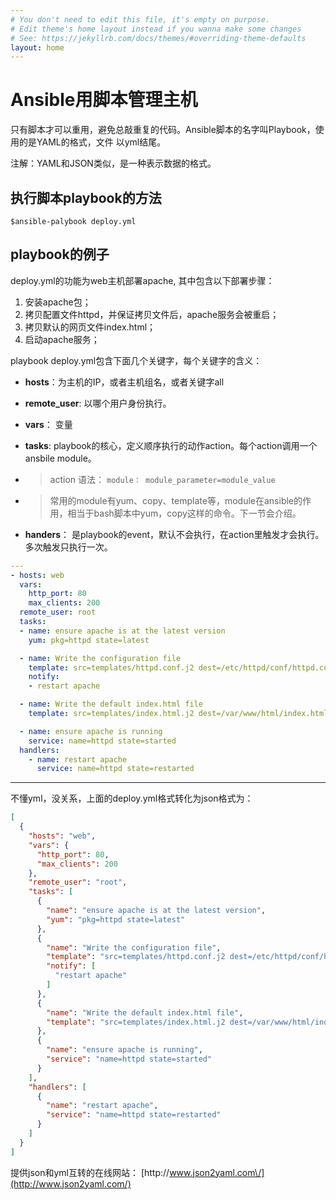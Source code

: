 ```yaml
---
# You don't need to edit this file, it's empty on purpose.
# Edit theme's home layout instead if you wanna make some changes
# See: https://jekyllrb.com/docs/themes/#overriding-theme-defaults
layout: home
---
```

# Ansible用脚本管理主机

只有脚本才可以重用，避免总敲重复的代码。Ansible脚本的名字叫Playbook，使用的是YAML的格式，文件 以yml结尾。

注解：YAML和JSON类似，是一种表示数据的格式。

## 执行脚本playbook的方法

```
$ansible-palybook deploy.yml
```

## playbook的例子

deploy.yml的功能为web主机部署apache, 其中包含以下部署步骤：

1. 安装apache包；
2. 拷贝配置文件httpd，并保证拷贝文件后，apache服务会被重启；
3. 拷贝默认的网页文件index.html；
4. 启动apache服务；

playbook deploy.yml包含下面几个关键字，每个关键字的含义：

* **hosts**：为主机的IP，或者主机组名，或者关键字all
* **remote\_user**: 以哪个用户身份执行。
* **vars**： 变量
* **tasks**: playbook的核心，定义顺序执行的动作action。每个action调用一个ansbile module。

* > action 语法： `module： module_parameter=module_value`

* > 常用的module有yum、copy、template等，module在ansible的作用，相当于bash脚本中yum，copy这样的命令。下一节会介绍。

* **handers**： 是playbook的event，默认不会执行，在action里触发才会执行。多次触发只执行一次。


```yaml
---
- hosts: web
  vars:
    http_port: 80
    max_clients: 200
  remote_user: root
  tasks:
  - name: ensure apache is at the latest version
    yum: pkg=httpd state=latest

  - name: Write the configuration file
    template: src=templates/httpd.conf.j2 dest=/etc/httpd/conf/httpd.conf
    notify:
    - restart apache

  - name: Write the default index.html file
    template: src=templates/index.html.j2 dest=/var/www/html/index.html

  - name: ensure apache is running
    service: name=httpd state=started
  handlers:
    - name: restart apache
      service: name=httpd state=restarted

```

---

不懂yml，没关系，上面的deploy.yml格式转化为json格式为：

```json
[
  {
    "hosts": "web",
    "vars": {
      "http_port": 80,
      "max_clients": 200
    },
    "remote_user": "root",
    "tasks": [
      {
        "name": "ensure apache is at the latest version",
        "yum": "pkg=httpd state=latest"
      },
      {
        "name": "Write the configuration file",
        "template": "src=templates/httpd.conf.j2 dest=/etc/httpd/conf/httpd.conf",
        "notify": [
          "restart apache"
        ]
      },
      {
        "name": "Write the default index.html file",
        "template": "src=templates/index.html.j2 dest=/var/www/html/index.html"
      },
      {
        "name": "ensure apache is running",
        "service": "name=httpd state=started"
      }
    ],
    "handlers": [
      {
        "name": "restart apache",
        "service": "name=httpd state=restarted"
      }
    ]
  }
]
```

提供json和yml互转的在线网站： [http:\/\/www.json2yaml.com\/](http://www.json2yaml.com/)


